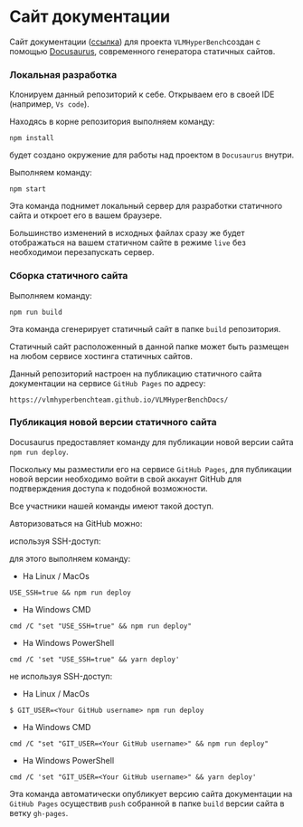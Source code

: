 # Сайт документации

Сайт документации ([ссылка](https://vlmhyperbenchteam.github.io/VLMHyperBenchDocs/)) для проекта `VLMHyperBench`создан с помощью [Docusaurus](https://docusaurus.io/), современного генератора статичных сайтов.

### Локальная разработка

Клонируем данный репозиторий к себе. Открываем его в своей IDE (например, `Vs code`).

Находясь в корне репозитория выполняем команду:
```
npm install
```
будет создано окружение для работы над проектом в `Docusaurus` внутри.

Выполняем команду:
```
npm start
```

Эта команда поднимет локальный сервер для разработки статичного сайта и откроет его в вашем браузере.

Большинство изменений в исходных файлах сразу же будет отображаться на вашем статичном сайте в режиме `live` без необходимои перезапускать сервер.

### Сборка статичного сайта

Выполняем команду:
```
npm run build
```

Эта команда сгенерирует статичный сайт в папке `build` репозитория.

Статичный сайт расположенный в данной папке может быть размещен на любом сервисе хостинга статичных сайтов.

Данный репозиторий настроен на публикацию статичного сайта документации на сервисе `GitHub Pages` по адресу:
```
https://vlmhyperbenchteam.github.io/VLMHyperBenchDocs/
```

### Публикация новой версии статичного сайта

Docusaurus предоставляет команду для публикации новой версии сайта `npm run deploy`.

Поскольку мы разместили его на сервисе `GitHub Pages`, для публикации новой версии необходимо войти в свой аккаунт GitHub для подтверждения доступа к подобной возможности.

Все участники нашей команды имеют такой доступ.

Авторизоваться на GitHub можно:

используя SSH-доступ:

для этого выполняем команду:

* На Linux / MacOs
```
USE_SSH=true && npm run deploy
```

* На Windows CMD
```
cmd /C "set "USE_SSH=true" && npm run deploy"
```

* На Windows PowerShell
```
cmd /C 'set "USE_SSH=true" && yarn deploy'
```

не используя SSH-доступ:

* На Linux / MacOs
```
$ GIT_USER=<Your GitHub username> npm run deploy
```

* На Windows CMD
```
cmd /C "set "GIT_USER=<Your GitHub username>" && npm run deploy"
```

* На Windows PowerShell
```
cmd /C 'set "GIT_USER=<Your GitHub username>" && yarn deploy'
```

Эта команда автоматически опубликует версию сайта документации на `GitHub Pages` осуществив `push` собранной в папке `build` версии сайта в ветку `gh-pages`.
